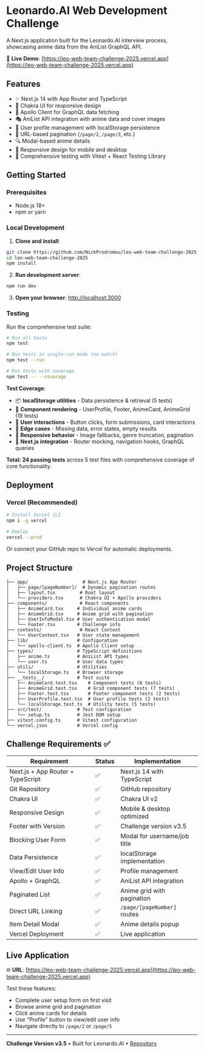 # Leonardo.AI Web Development Challenge

A Next.js application built for the Leonardo.AI interview process, showcasing anime data from the AniList GraphQL API.

🚀 **Live Demo**: [https://leo-web-team-challenge-2025.vercel.app](https://leo-web-team-challenge-2025.vercel.app)

## Features

- ✨ Next.js 14 with App Router and TypeScript
- 🎨 Chakra UI for responsive design
- 📡 Apollo Client for GraphQL data fetching
- 🎭 AniList API integration with anime data and cover images
- 👤 User profile management with localStorage persistence
- 📄 URL-based pagination (`/page/2`, `/page/3`, etc.)
- 🔍 Modal-based anime details
- 📱 Responsive design for mobile and desktop
- 🧪 Comprehensive testing with Vitest + React Testing Library

## Getting Started

### Prerequisites
- Node.js 18+
- npm or yarn

### Local Development

1. **Clone and install**:
```bash
git clone https://github.com/NickProdromou/leo-web-team-challenge-2025.git
cd leo-web-team-challenge-2025
npm install
```

2. **Run development server**:
```bash
npm run dev
```

3. **Open your browser**: [http://localhost:3000](http://localhost:3000)

### Testing

Run the comprehensive test suite:

```bash
# Run all tests
npm test

# Run tests in single-run mode (no watch)
npm test --run

# Run tests with coverage
npm test -- --coverage
```

**Test Coverage**:
- 📦 **localStorage utilities** - Data persistence & retrieval (5 tests)
- 🧩 **Component rendering** - UserProfile, Footer, AnimeCard, AnimeGrid (19 tests)  
- 🎯 **User interactions** - Button clicks, form submissions, card interactions
- 🔧 **Edge cases** - Missing data, error states, empty results
- 📱 **Responsive behavior** - Image fallbacks, genre truncation, pagination
- 🚀 **Next.js integration** - Router mocking, navigation hooks, GraphQL queries

**Total: 24 passing tests** across 5 test files with comprehensive coverage of core functionality.

## Deployment

### Vercel (Recommended)
```bash
# Install Vercel CLI
npm i -g vercel

# Deploy
vercel --prod
```

Or connect your GitHub repo to Vercel for automatic deployments.

## Project Structure

```
├── app/                    # Next.js App Router
│   ├── page/[pageNumber]/  # Dynamic pagination routes
│   ├── layout.tsx         # Root layout
│   └── providers.tsx      # Chakra UI + Apollo providers
├── components/            # React components
│   ├── AnimeCard.tsx     # Individual anime cards
│   ├── AnimeGrid.tsx     # Anime grid with pagination
│   ├── UserInfoModal.tsx # User authentication modal
│   └── Footer.tsx        # Challenge info
├── contexts/              # React Context
│   └── UserContext.tsx   # User state management
├── lib/                  # Configuration
│   └── apollo-client.ts  # Apollo Client setup
├── types/                # TypeScript definitions
│   ├── anime.ts          # AniList API types
│   └── user.ts           # User data types
├── utils/                # Utilities
│   └── localStorage.ts   # Browser storage
├── __tests__/            # Test suite
│   ├── AnimeCard.test.tsx    # Component tests (8 tests)
│   ├── AnimeGrid.test.tsx    # Grid component tests (7 tests)  
│   ├── Footer.test.tsx       # Footer component tests (2 tests)
│   ├── UserProfile.test.tsx  # User profile tests (2 tests)
│   └── localStorage.test.ts  # Utility tests (5 tests)
├── src/test/             # Test configuration
│   └── setup.ts          # Jest DOM setup
├── vitest.config.ts      # Vitest configuration
└── vercel.json           # Vercel config
```

## Challenge Requirements ✅

| Requirement | Status | Implementation |
|-------------|---------|----------------|
| Next.js + App Router + TypeScript | ✅ | Next.js 14 with TypeScript |
| Git Repository | ✅ | GitHub repository |
| Chakra UI | ✅ | Chakra UI v2 |
| Responsive Design | ✅ | Mobile & desktop optimized |
| Footer with Version | ✅ | Challenge version v3.5 |
| Blocking User Form | ✅ | Modal for username/job title |
| Data Persistence | ✅ | localStorage implementation |
| View/Edit User Info | ✅ | Profile management |
| Apollo + GraphQL | ✅ | AniList API integration |
| Paginated List | ✅ | Anime grid with pagination |
| Direct URL Linking | ✅ | `/page/[pageNumber]` routes |
| Item Detail Modal | ✅ | Anime details popup |
| Vercel Deployment | ✅ | Live application |

## Live Application

🌐 **URL**: [https://leo-web-team-challenge-2025.vercel.app](https://leo-web-team-challenge-2025.vercel.app)

Test these features:
- Complete user setup form on first visit
- Browse anime grid and pagination
- Click anime cards for details
- Use "Profile" button to view/edit user info
- Navigate directly to `/page/2` or `/page/5`

---

**Challenge Version v3.5** • Built for Leonardo.AI • [Repository](https://github.com/NickProdromou/leo-web-team-challenge-2025)
